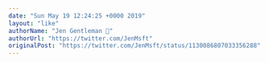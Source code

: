 ```yaml
---
date: "Sun May 19 12:24:25 +0000 2019"
layout: "like"
authorName: "Jen Gentleman 🌺"
authorUrl: "https://twitter.com/JenMsft"
originalPost: "https://twitter.com/JenMsft/status/1130086807033356288"
---
```

